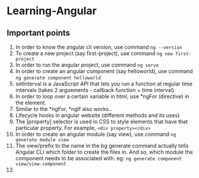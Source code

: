 # Learning-Angular
## Important points
1. In order to know the angular cli version, use command ```ng --version```
2. To create a new project (say first-project), use command ```ng new first-project```
3. In order to run the angular project, use command ```ng serve```
4. In order to create an angular component (say helloworld), use command ```ng generate component helloworld```
5. setInterval is a JavaScript API that lets you run a function at regular time intervals (takes 2 arguements - callback function + time interval)
6. In order to loop over a certain variable in html, use *ngFor (directive) in the element.
7. Similar to the *ngFor, *ngIf also works..
8. Lifecycle hooks in angular website (different methods and its uses)
9. The [property] selector is used in CSS to style elements that have that particular property. For example, ```<div property></div>```
10. In order to create an angular module (say view), use command ```ng generate module view```
11. The view/prefix to the name in the bg generate command actually tells Angular CLI which folder to create the files in. And so, which module the component needs to be associated with. eg: ```ng generate component view/view-component```
12. 